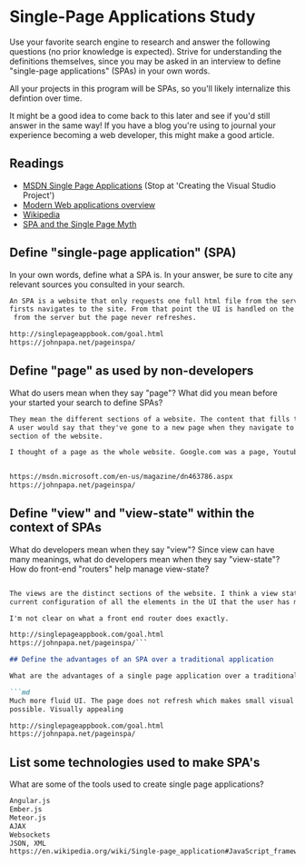 # Single-Page Applications Study

Use your favorite search engine to research and answer the following questions
(no prior knowledge is expected). Strive for understanding the definitions
themselves, since you may be asked in an interview to define "single-page
applications" (SPAs) in your own words.

All your projects in this program will be SPAs, so you'll likely internalize
this defintion over time.

It might be a good idea to come back to this later and see if you'd still answer
in the same way! If you have a blog you're using to journal your experience
becoming a web developer, this might make a good article.

## Readings

-   [MSDN Single Page Applications](https://msdn.microsoft.com/en-us/magazine/dn463786.aspx) (Stop at 'Creating the Visual Studio Project')
-   [Modern Web applications overview](http://singlepageappbook.com/goal.html)
-   [Wikipedia](https://en.wikipedia.org/wiki/Single-page_application)
-   [SPA and the Single Page Myth](https://johnpapa.net/pageinspa/)

## Define "single-page application" (SPA)

In your own words, define what a SPA is. In your answer, be sure to cite any
relevant sources you consulted in your search.

```md
An SPA is a website that only requests one full html file from the server. it does this when the user
firsts navigates to the site. From that point the UI is handled on the client side, the client may request resouces
 from the server but the page never refreshes.

http://singlepageappbook.com/goal.html
https://johnpapa.net/pageinspa/
```

## Define "page" as used by non-developers

What do users mean when they say "page"? What did you mean before your started
your search to define SPAs?

```md
They mean the different sections of a website. The content that fills the window.
A user would say that they've gone to a new page when they navigate to a distcint
section of the website.

I thought of a page as the whole website. Google.com was a page, Youtube.com was page.


https://msdn.microsoft.com/en-us/magazine/dn463786.aspx
https://johnpapa.net/pageinspa/
```

## Define "view" and "view-state" within the context of SPAs

What do developers mean when they say "view"? Since view can have many meanings,
what do developers mean when they say "view-state"? How do front-end "routers"
help manage view-state?

```md

The views are the distinct sections of the website. I think a view state is the
current configuration of all the elements in the UI that the user has manipulated.

I'm not clear on what a front end router does exactly.

http://singlepageappbook.com/goal.html
https://johnpapa.net/pageinspa/```

## Define the advantages of an SPA over a traditional application

What are the advantages of a single page application over a traditional application?

```md
Much more fluid UI. The page does not refresh which makes small visual changes and animation
possible. Visually appealing

http://singlepageappbook.com/goal.html
https://johnpapa.net/pageinspa/
```

## List some technologies used to make SPA's

What are some of the tools used to create single page applications?

```md
Angular.js
Ember.js
Meteor.js
AJAX
Websockets
JSON, XML
https://en.wikipedia.org/wiki/Single-page_application#JavaScript_frameworks
```
